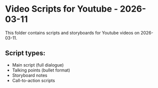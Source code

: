 # Video Scripts for Youtube - 2026-03-11

This folder contains scripts and storyboards for Youtube videos on 2026-03-11.

## Script types:
- Main script (full dialogue)
- Talking points (bullet format)
- Storyboard notes
- Call-to-action scripts
